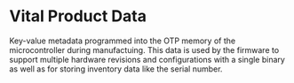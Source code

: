 # Vital Product Data

Key-value metadata programmed into the OTP memory of the microcontroller during manufactuing. This data is used by the firmware to support multiple hardware revisions and configurations with a single binary as well as for storing inventory data like the serial number.
